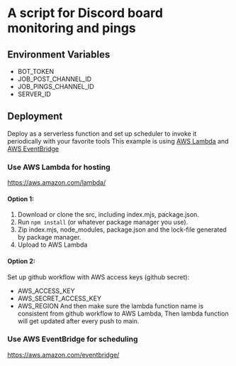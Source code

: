 # A script for Discord board monitoring and pings
## Environment Variables
- BOT_TOKEN
- JOB_POST_CHANNEL_ID
- JOB_PINGS_CHANNEL_ID
- SERVER_ID

## Deployment
Deploy as a serverless function and set up scheduler to invoke it periodically with your favorite tools
This example is using [AWS Lambda](https://aws.amazon.com/lambda/) and [AWS EventBridge](https://aws.amazon.com/eventbridge/)

### Use AWS Lambda for hosting
https://aws.amazon.com/lambda/
#### Option 1:
1. Download or clone the src, including index.mjs, package.json. 
2. Run `npm install` (or whatever package manager you use).
3. Zip index.mjs, node_modules, package.json and the lock-file generated by package manager.
4. Upload to AWS Lambda

#### Option 2:
Set up github workflow with AWS access keys (github secret):
- AWS_ACCESS_KEY
- AWS_SECRET_ACCESS_KEY
- AWS_REGION
And then make sure the lambda function name is consistent from github workflow to AWS Lambda,
Then lambda function will get updated after every push to main.

### Use AWS EventBridge for scheduling
https://aws.amazon.com/eventbridge/
